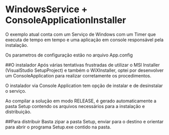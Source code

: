 # WindowsService + ConsoleApplicationInstaller

O exemplo atual conta com um Serviço de Windows com um Timer que executa de tempo em tempo e uma aplicação em console responsável pela instalação.

Os parametros de configuração estão no arquivo App.config

##O instalador
Após várias tentativas frustradas de utilizar o MSI Installer (VisualStudio SetupProject) e também o WiXInstaller, optei por desenvolver um ConsoleApplication para realizar corretamente os procedimentos.

O instalador via Console Application tem opção de instalar e de desinstalar o serviço.

Ao compilar a solução em modo RELEASE, é gerado automaticamente a pasta Setup contendo os arquivos necessários para a instalação e distribuição.

##Para distribuir
Basta zipar a pasta Setup, enviar para o destino e orientar para abrir o programa Setup.exe contido na pasta.
